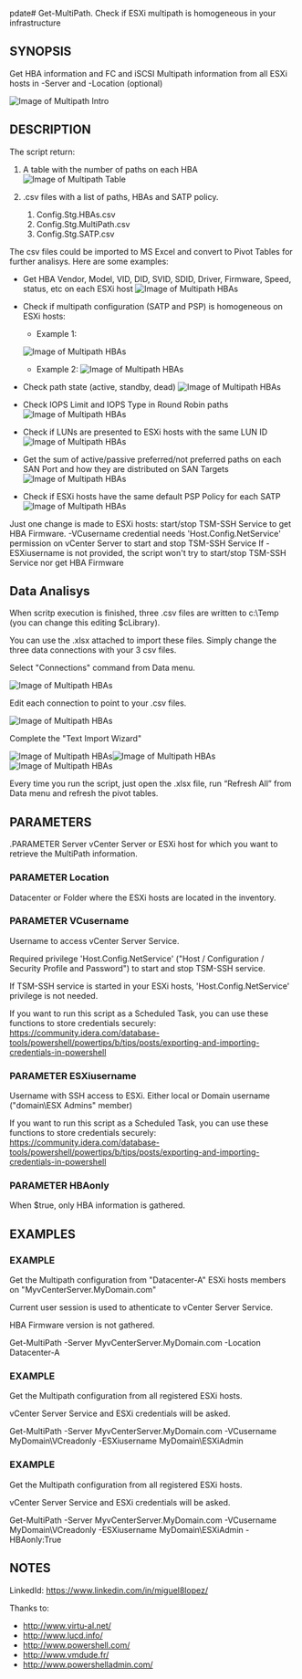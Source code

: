 pdate# Get-MultiPath. 
Check if ESXi multipath is homogeneous in your infrastructure

## SYNOPSIS

  Get HBA information and FC and iSCSI Multipath information from all ESXi hosts in -Server and -Location (optional)

![Image of Multipath Intro](/images/multipath_intro.JPG)


## DESCRIPTION

  The script return:
1. A table with the number of paths on each HBA
![Image of Multipath Table](/images/multipath_table.JPG)

1. .csv files with a list of paths, HBAs and SATP policy.
    1. Config.Stg.HBAs.csv
    1. Config.Stg.MultiPath.csv
    1. Config.Stg.SATP.csv


  The csv files could be imported to MS Excel and convert to Pivot Tables for further analisys. Here are some examples:
* Get HBA Vendor, Model, VID, DID, SVID, SDID, Driver, Firmware, Speed, status, etc on each ESXi host
![Image of Multipath HBAs](/images/multipath_hbas.JPG)

* Check if multipath configuration (SATP and PSP) is homogeneous on ESXi hosts:
  * Example 1: 
  
  ![Image of Multipath HBAs](/images/multipath_paths.JPG)
  
  * Example 2: 
  ![Image of Multipath HBAs](/images/multipath_paths2.JPG)


* Check path state (active, standby, dead)
![Image of Multipath HBAs](/images/multipath_status.JPG)


* Check IOPS Limit and IOPS Type in Round Robin paths
![Image of Multipath HBAs](/images/multipath_iops.JPG)


* Check if LUNs are presented to ESXi hosts with the same LUN ID
![Image of Multipath HBAs](/images/multipath_lunid.JPG)


* Get the sum of active/passive preferred/not preferred paths on each SAN Port and how they are distributed on SAN Targets
![Image of Multipath HBAs](/images/multipath_sanports.JPG)


* Check if ESXi hosts have the same default PSP Policy for each SATP
![Image of Multipath HBAs](/images/multipath_satp.JPG)


Just one change is made to ESXi hosts: start/stop TSM-SSH Service to get HBA Firmware.
-VCusername credential needs 'Host.Config.NetService' permission on vCenter Server to start and stop TSM-SSH Service
If -ESXiusername is not provided, the script won't try to start/stop TSM-SSH Service nor get HBA Firmware



## Data Analisys

When scritp execution is finished, three .csv files are written to c:\Temp (you can change this editing $cLibrary).

You can use the .xlsx attached to import these files. Simply change the three data connections with your 3 csv files.

Select "Connections" command from Data menu.

![Image of Multipath HBAs](/images/multipath_excel01.JPG)

Edit each connection to point to your .csv files.

![Image of Multipath HBAs](/images/multipath_excel02.JPG)

Complete the "Text Import Wizard"

![Image of Multipath HBAs](/images/multipath_excel03.JPG)![Image of Multipath HBAs](/images/multipath_excel04.JPG)![Image of Multipath HBAs](/images/multipath_excel05.JPG)


Every time you run the script, just open the .xlsx file, run “Refresh All” from Data menu and refresh the pivot tables.


## PARAMETERS

.PARAMETER Server
vCenter Server or ESXi host for which you want to retrieve the MultiPath information.



### PARAMETER Location
Datacenter or Folder where the ESXi hosts are located in the inventory.



### PARAMETER VCusername
Username to access vCenter Server Service.


Required privilege 'Host.Config.NetService' ("Host / Configuration / Security Profile and Password") to start and stop TSM-SSH service.

If TSM-SSH service is started in your ESXi hosts, 'Host.Config.NetService' privilege is not needed.

If you want to run this script as a Scheduled Task, you can use these functions to store credentials securely:
https://community.idera.com/database-tools/powershell/powertips/b/tips/posts/exporting-and-importing-credentials-in-powershell


### PARAMETER ESXiusername
Username with SSH access to ESXi. Either local or Domain username ("domain\ESX Admins" member)

If you want to run this script as a Scheduled Task, you can use these functions to store credentials securely:
https://community.idera.com/database-tools/powershell/powertips/b/tips/posts/exporting-and-importing-credentials-in-powershell


### PARAMETER HBAonly
When $true, only HBA information is gathered.


## EXAMPLES

### EXAMPLE
Get the Multipath configuration from "Datacenter-A" ESXi hosts members on "MyvCenterServer.MyDomain.com"

Current user session is used to athenticate to vCenter Server Service.

HBA Firmware version is not gathered.

Get-MultiPath -Server MyvCenterServer.MyDomain.com -Location Datacenter-A

### EXAMPLE

Get the Multipath configuration from all registered ESXi hosts.

vCenter Server Service and ESXi credentials will be asked.

Get-MultiPath -Server MyvCenterServer.MyDomain.com -VCusername MyDomain\VCreadonly -ESXiusername MyDomain\ESXiAdmin

### EXAMPLE

Get the Multipath configuration from all registered ESXi hosts.

vCenter Server Service and ESXi credentials will be asked.


Get-MultiPath -Server MyvCenterServer.MyDomain.com -VCusername MyDomain\VCreadonly -ESXiusername MyDomain\ESXiAdmin -HBAonly:True


## NOTES

LinkedId: https://www.linkedin.com/in/miguel8lopez/


Thanks to:
* http://www.virtu-al.net/
* http://www.lucd.info/
* http://www.powershell.com/
* http://www.vmdude.fr/
* http://www.powershelladmin.com/

